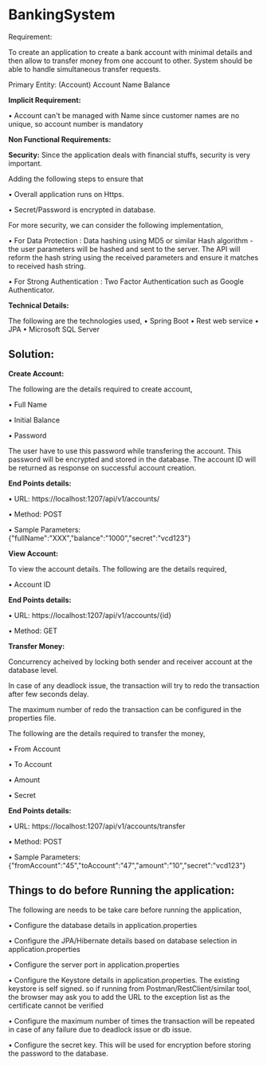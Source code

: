 # BankingSystem
Requirement: 
 
To create an application to create a bank account with minimal details and then allow to transfer money from one account to other.
System should be able to handle simultaneous transfer requests.
 
Primary Entity: (Account)
Account Name
Balance
 
**Implicit Requirement:** 
 
•	Account can't be managed with Name since customer names are no unique, so account number is mandatory
 
**Non Functional Requirements:**
 
**Security:**  Since the application deals with financial stuffs, security is very important.  

Adding the following steps to ensure that
 
•	Overall application runs on Https.

•	Secret/Password is encrypted in database.


For more security, we can consider the following implementation,


•	For Data Protection : Data hashing using MD5 or similar Hash algorithm - the user parameters will be hashed and sent to the server. The API will reform the hash string using the received parameters and ensure it matches to received hash string.

• For Strong Authentication : Two Factor Authentication such as Google Authenticator.


**Technical Details:**

The following are the technologies used,
•	Spring Boot
•	Rest web service
•	JPA
•	Microsoft SQL Server

## **Solution:**

**Create Account:**

The following are the details required to create account,

• Full Name

• Initial Balance

• Password

The user have to use this password while transfering the account. 
This password will be encrypted and stored in the database.
The account ID will be returned as response on successful account creation.

**End Points details:**

• URL: https://localhost:1207/api/v1/accounts/

• Method: POST

• Sample Parameters: {"fullName":"XXX","balance":"1000","secret":"vcd123"}

**View Account:**

To view the account details. The following are the details required,

• Account ID

**End Points details:**

• URL: https://localhost:1207/api/v1/accounts/{id}

• Method: GET

**Transfer Money:**


Concurrency acheived by locking both sender and receiver account at the database level.

In case of any deadlock issue, the transaction will try to redo the transaction after few seconds delay.

The maximum number of redo the transaction can be configured in the properties file.



The following are the details required to transfer the money,


• From Account

• To Account

• Amount

• Secret

**End Points details:**

• URL: https://localhost:1207/api/v1/accounts/transfer

• Method: POST

• Sample Parameters: {"fromAccount":"45","toAccount":"47","amount":"10","secret":"vcd123"}


## **Things to do before Running the application:**


The following are needs to be take care before running the application,

• Configure the database details in application.properties

• Configure the JPA/Hibernate details based on database selection in application.properties

• Configure the server port in application.properties

• Configure the Keystore details in application.properties.
The existing keystore is self signed. so if running from Postman/RestClient/similar tool, the browser may ask you to add the URL to the exception list as the certificate cannot be verified

• Configure the maximum number of times the transaction will be repeated in case of any failure due to deadlock issue or db issue.

• Configure the secret key. This will be used for encryption before storing the password to the database.






